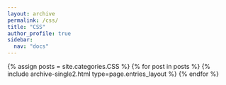 ```yaml
---
layout: archive
permalink: /css/
title: "CSS"
author_profile: true
sidebar:
  nav: "docs"
---
```


{% assign posts = site.categories.CSS %}
{% for post in posts %} {% include archive-single2.html type=page.entries_layout %} {% endfor %}
